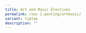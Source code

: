 ```yaml
---
title: Art and Music Electives
permalink: /sec-1-posting/artmusic/
variant: tiptap
description: ""
---
```

